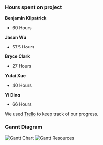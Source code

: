 ### Hours spent on project

**Benjamin Kilpatrick** 
* 60 Hours

**Jason Wu** 
* 57.5 Hours

**Bryce Clark** 
* 27 Hours

**Yutai Xue** 
* 40 Hours

**Yi Ding** 
* 66 Hours

We used [Trello](https://trello.com/b/rDML3qZz/ben-bryce-jason-yi-yutai) to keep track of our progress.

### Gannt Diagram

![Gantt Chart](assets/img/GChart.png)
![Gantt Resources](assets/img/GResource.png)
